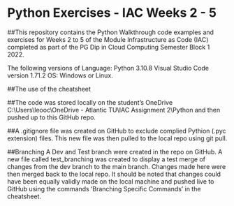 # Python Exercises - IAC Weeks 2 - 5

##This repository contains the Python Walkthrough code examples and exercises for Weeks 2 to 5 of the Module Infrastructure as Code (IAC) completed as part of the PG Dip in Cloud Computing Semester Block 1 2022.

The following versions of 
Language: Python 3.10.8
Visual Studio Code version 1.71.2
OS: Windows or Linux.

##The use of the cheatsheet

##The code was stored locally on the student’s OneDrive C:\Users\leooc\OneDrive - Atlantic TU\IAC Assignment 2\Python and then pushed up to this GitHub repo.

##A .gitignore file was created on GitHub to exclude complied Pythion (.pyc extension) files. This new file was then pulled to the local repo using git pull.

##Branching
A Dev and Test branch were created in the repo on GitHub. A new file called test_branching was created to display a test merge of changes from the dev branch to the main branch.
Changes made here were then merged back to the local repo. It should be noted that changes could have been equally validly made on the local machine and pushed live to GitHub using the commands ‘Branching Specific Commands’ in the cheatsheet.

